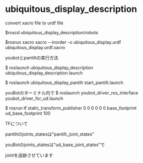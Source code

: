 # ubiquitous_display_description

convert xacro file to urdf file

$roscd ubiquitous_display_description/robots

$rosrun xacro xacro --inorder -o ubiquitous_display.urdf ubiquitous_display.urdf.xacro

youbotとpantiltの実行方法

$ roslaunch ubiquitous_display_description ubiquitous_display_description.launch 

$ roslaunch ubiquitous_display_pantilt start_pantilt.launch 

youBotのターミナル内で
$ roslaunch youbot_driver_ros_interface youbot_driver_for_ud.launch

$ rosrun tf static_transform_publisher 0 0 0 0 0 0 base_footprint ud_base_footprint 100

TFについて

pantiltのjoints_statesは"pantilt_joint_states"

youBotのjoints_statesは"ud_base_joint_states"で

jointを追跡させています
